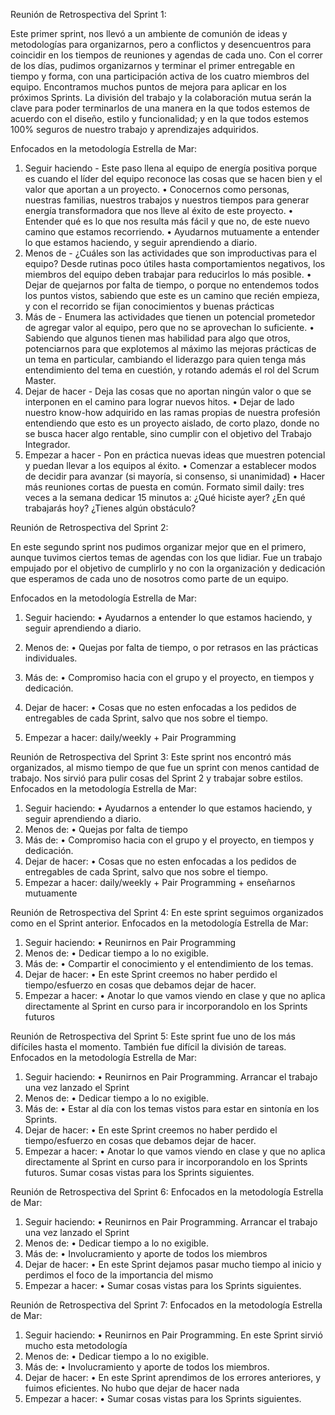 Reunión de Retrospectiva del Sprint 1:

Este primer sprint, nos llevó a un ambiente de comunión de ideas y metodologías para organizarnos, pero a conflictos y desencuentros para coincidir en los tiempos de reuniones y agendas de cada uno.
Con el correr de los días, pudimos organizarnos y terminar el primer entregable en tiempo y forma, con una participación activa de los cuatro miembros del equipo. 
Encontramos muchos puntos de mejora para aplicar en los próximos Sprints. La división del trabajo y la colaboración mutua serán la clave para poder terminarlos de una manera en la que todos estemos de acuerdo con el diseño, estilo y funcionalidad; y en la que todos estemos 100% seguros de nuestro trabajo y aprendizajes adquiridos.

Enfocados en la metodología Estrella de Mar:

1.	Seguir haciendo - Este paso llena al equipo de energía positiva porque es cuando el líder del equipo reconoce las cosas que se hacen bien y el valor que aportan a un proyecto.
•	Conocernos como personas, nuestras familias, nuestros trabajos y nuestros tiempos para generar energía transformadora que nos lleve al éxito de este proyecto. 
•	Entender qué es lo que nos resulta más fácil y que no, de este nuevo camino que estamos recorriendo. 
•	Ayudarnos mutuamente a entender lo que estamos haciendo, y seguir aprendiendo a diario.
2.	Menos de - ¿Cuáles son las actividades que son improductivas para el equipo? Desde rutinas poco útiles hasta comportamientos negativos, los miembros del equipo deben trabajar para reducirlos lo más posible.
•	Dejar de quejarnos por falta de tiempo, o porque no entendemos todos los puntos vistos, sabiendo que este es un camino que recién empieza, y con el recorrido se fijan conocimientos y buenas prácticas
3.	Más de - Enumera las actividades que tienen un potencial prometedor de agregar valor al equipo, pero que no se aprovechan lo suficiente.
•	Sabiendo que algunos tienen mas habilidad para algo que otros, potenciarnos para que explotemos al máximo las mejoras prácticas de un tema en particular, cambiando el liderazgo para quien tenga más entendimiento del tema en cuestión, y rotando además el rol del Scrum Master.
4.	Dejar de hacer - Deja las cosas que no aportan ningún valor o que se interponen en el camino para lograr nuevos hitos.
•	Dejar de lado nuestro know-how adquirido en las ramas propias de nuestra profesión entendiendo que esto es un proyecto aislado, de corto plazo, donde no se busca hacer algo rentable, sino cumplir con el objetivo del Trabajo Integrador.
5.	Empezar a hacer - Pon en práctica nuevas ideas que muestren potencial y puedan llevar a los equipos al éxito.
•	Comenzar a establecer modos de decidir para avanzar (si mayoría, si consenso, si unanimidad)
•	Hacer más reuniones cortas de puesta en común. Formato simil daily: tres veces a la semana dedicar 15 minutos a: ¿Qué hiciste ayer? ¿En qué trabajarás hoy? ¿Tienes algún obstáculo?


Reunión de Retrospectiva del Sprint 2:

En este segundo sprint nos pudimos organizar mejor que en el primero, aunque tuvimos ciertos temas de agendas con los que lidiar. Fue un trabajo empujado por el objetivo de cumplirlo y no con la organización y dedicación que esperamos de cada uno de nosotros como parte de un equipo.

Enfocados en la metodología Estrella de Mar:

1. Seguir haciendo: 
• Ayudarnos a entender lo que estamos haciendo, y seguir aprendiendo a diario.

2. Menos de: 
• Quejas por falta de tiempo, o por retrasos en las prácticas individuales.

3. Más de:
• Compromiso hacia con el grupo y el proyecto, en tiempos y dedicación.

4. Dejar de hacer:
• Cosas que no esten enfocadas a los pedidos de entregables de cada Sprint, salvo que nos sobre el tiempo.

5. Empezar a hacer: daily/weekly + Pair Programming

Reunión de Retrospectiva del Sprint 3:
Este sprint nos encontró más organizados, al mismo tiempo de que fue un sprint con menos cantidad de trabajo. Nos sirvió para pulir cosas del Sprint 2 y trabajar sobre estilos.
Enfocados en la metodología Estrella de Mar:
1.	Seguir haciendo: • Ayudarnos a entender lo que estamos haciendo, y seguir aprendiendo a diario.
2.	Menos de: • Quejas por falta de tiempo
3.	Más de: • Compromiso hacia con el grupo y el proyecto, en tiempos y dedicación.
4.	Dejar de hacer: • Cosas que no esten enfocadas a los pedidos de entregables de cada Sprint, salvo que nos sobre el tiempo.
5.	Empezar a hacer: daily/weekly + Pair Programming + enseñarnos mutuamente

Reunión de Retrospectiva del Sprint 4:
En este sprint seguimos organizados como en el Sprint anterior. 
Enfocados en la metodología Estrella de Mar:
1.	Seguir haciendo: • Reunirnos en Pair Programming
2.	Menos de: • Dedicar tiempo a lo no exigible.
3.	Más de: • Compartir el conocimiento y el entendimiento de los temas.
4.	Dejar de hacer: • En este Sprint creemos no haber perdido el tiempo/esfuerzo en cosas que debamos dejar de hacer.
5.	Empezar a hacer: • Anotar lo que vamos viendo en clase y que no aplica directamente al Sprint en curso para ir incorporandolo en los Sprints futuros

Reunión de Retrospectiva del Sprint 5:
Este sprint fue uno de los más difíciles hasta el momento. También fue difícil la división de tareas. 
Enfocados en la metodología Estrella de Mar:
1.	Seguir haciendo: • Reunirnos en Pair Programming. Arrancar el trabajo una vez lanzado el Sprint
2.	Menos de: • Dedicar tiempo a lo no exigible.
3.	Más de: • Estar al día con los temas vistos para estar en sintonía en los Sprints.
4.	Dejar de hacer: • En este Sprint creemos no haber perdido el tiempo/esfuerzo en cosas que debamos dejar de hacer.
5.	Empezar a hacer: • Anotar lo que vamos viendo en clase y que no aplica directamente al Sprint en curso para ir incorporandolo en los Sprints futuros. Sumar cosas vistas para los Sprints siguientes.

Reunión de Retrospectiva del Sprint 6:
Enfocados en la metodología Estrella de Mar:
1.	Seguir haciendo: • Reunirnos en Pair Programming. Arrancar el trabajo una vez lanzado el Sprint
2.	Menos de: • Dedicar tiempo a lo no exigible.
3.	Más de: • Involucramiento y aporte de todos los miembros
4.	Dejar de hacer: • En este Sprint dejamos pasar mucho tiempo al inicio y perdimos el foco de la importancia del mismo
5.	Empezar a hacer: • Sumar cosas vistas para los Sprints siguientes.

Reunión de Retrospectiva del Sprint 7:
Enfocados en la metodología Estrella de Mar:
1.	Seguir haciendo: • Reunirnos en Pair Programming. En este Sprint sirvió mucho esta metodología
2.	Menos de: • Dedicar tiempo a lo no exigible.
3.	Más de: • Involucramiento y aporte de todos los miembros. 
4.	Dejar de hacer: • En este Sprint aprendimos de los errores anteriores, y fuimos eficientes. No hubo que dejar de hacer nada
5.	Empezar a hacer: • Sumar cosas vistas para los Sprints siguientes.